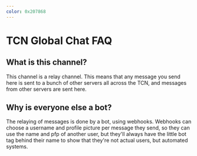 ```yaml
---
color: 0x207868
---
```


# TCN Global Chat FAQ

## What is this channel?
This channel is a relay channel. This means that any message you send here is sent to a bunch of other servers all across the TCN, and messages from other servers are sent here.

## Why is everyone else a bot?
The relaying of messages is done by a bot, using webhooks. Webhooks can choose a username and profile picture per message they send, so they can use the name and pfp of another user, but they'll always have the little bot tag behind their name to show that they're not actual users, but automated systems.